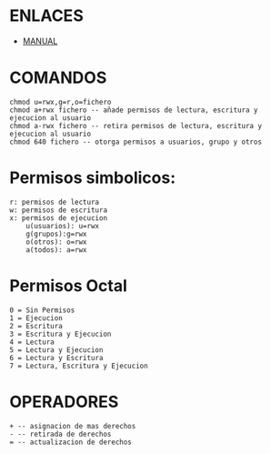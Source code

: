 # ENLACES
- [MANUAL](https://www.ionos.es/digitalguide/servidores/know-how/asignacion-de-permisos-de-acceso-con-chmod/)

# COMANDOS
    chmod u=rwx,g=r,o=fichero
    chmod a+rwx fichero -- añade permisos de lectura, escritura y ejecucion al usuario
    chmod a-rwx fichero -- retira permisos de lectura, escritura y ejecucion al usuario
    chmod 640 fichero -- otorga permisos a usuarios, grupo y otros

# Permisos simbolicos:
    r: permisos de lectura
    w: permisos de escritura
    x: permisos de ejecucion
    	u(usuarios): u=rwx
    	g(grupos):g=rwx
    	o(otros): o=rwx
    	a(todos): a=rwx
     
# Permisos Octal
    0 = Sin Permisos
    1 = Ejecucion
    2 = Escritura
    3 = Escritura y Ejecucion
    4 = Lectura
    5 = Lectura y Ejecucion
    6 = Lectura y Escritura
    7 = Lectura, Escritura y Ejecucion

# OPERADORES
    + -- asignacion de mas derechos
    - -- retirada de derechos
    = -- actualizacion de derechos
